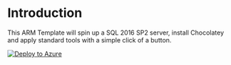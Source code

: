 # Introduction
This ARM Template will spin up a SQL 2016 SP2 server, install Chocolatey and apply standard tools with a simple click of a button. 

[![Deploy to Azure](http://azuredeploy.net/deploybutton.png)](https://azuredeploy.net/) 


